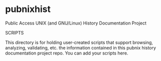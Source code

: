 # pubnixhist
Public Access UNIX (and GNU/Linux) History Documentation Project

SCRIPTS

This directory is for holding user-created scripts that support 
browsing, analyzing, validating, etc. the information contained 
in this pubnix history documentation project repo.  You can add 
your scripts here.
